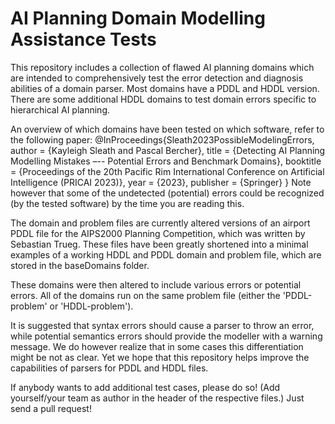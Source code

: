 # AI Planning Domain Modelling Assistance Tests

This repository includes a collection of flawed AI planning domains which are intended to comprehensively test the error detection and diagnosis abilities of a domain parser. Most domains have a PDDL and HDDL version. There are some additional HDDL domains to test domain errors specific to hierarchical AI planning. 

An overview of which domains have been tested on which software, refer to the following paper:
@InProceedings{Sleath2023PossibleModelingErrors,
  author     = {Kayleigh Sleath and Pascal Bercher},
  title      = {Detecting AI Planning Modelling Mistakes –-- Potential Errors and Benchmark Domains},
  booktitle  = {Proceedings of the 20th Pacific Rim International Conference on Artificial Intelligence (PRICAI 2023)},
  year       = {2023},
  publisher  = {Springer}
}
Note however that some of the undetected (potential) errors could be recognized (by the tested software) by the time you are reading this.


The domain and problem files are currently altered versions of an airport PDDL file for the AIPS2000 Planning Competition, which was written by Sebastian Trueg. These files have been greatly shortened into a minimal examples of a working HDDL and PDDL domain and problem file, which are stored in the baseDomains folder.

These domains were then altered to include various errors or potential errors. All of the domains run on the same problem file (either the 'PDDL-problem' or 'HDDL-problem'). 

It is suggested that syntax errors should cause a parser to throw an error, while potential semantics errors should provide the modeller with a warning message. We do however realize that in some cases this differentiation might be not as clear. Yet we hope that this repository helps improve the capabilities of parsers for PDDL and HDDL files.

If anybody wants to add additional test cases, please do so! (Add yourself/your team as author in the header of the respective files.)
Just send a pull request!
